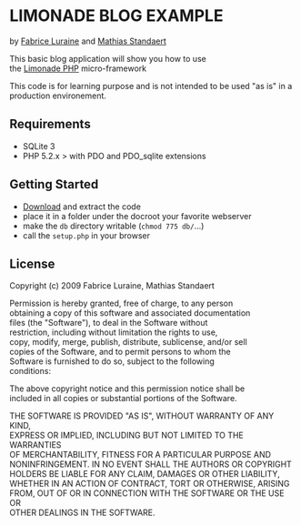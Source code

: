 # LIMONADE BLOG EXAMPLE #

by [Fabrice Luraine](http://github.com/sofadesign/) and [Mathias Standaert](http://github.com/organicweb/)
                                                                         
                                                        
This basic blog application will show you how to use                     
the [Limonade PHP](http://limonade-php.github.io/) micro-framework  
                                                                         
This code is for learning purpose and is not intended to be used "as is" 
in a production environement.                                            

## Requirements ##

* SQLite 3
* PHP 5.2.x > with PDO and PDO_sqlite extensions
                                                                         
## Getting Started ##

* [Download](http://github.com/sofadesign/limonade-blog-example/zipball/master) and extract the code
* place it in a folder under the docroot your favorite webserver
* make the `db` directory writable (`chmod 775 db/`...)
* call the `setup.php` in your browser

                                                                         
## License ##
                                                                         
Copyright (c) 2009 Fabrice Luraine, Mathias Standaert                    
                                                                         
Permission is hereby granted, free of charge, to any person              
obtaining a copy of this software and associated documentation           
files (the "Software"), to deal in the Software without                  
restriction, including without limitation the rights to use,             
copy, modify, merge, publish, distribute, sublicense, and/or sell        
copies of the Software, and to permit persons to whom the                
Software is furnished to do so, subject to the following                 
conditions:                                                              
                                                                         
The above copyright notice and this permission notice shall be           
included in all copies or substantial portions of the Software.          
                                                                         
THE SOFTWARE IS PROVIDED "AS IS", WITHOUT WARRANTY OF ANY KIND,          
EXPRESS OR IMPLIED, INCLUDING BUT NOT LIMITED TO THE WARRANTIES          
OF MERCHANTABILITY, FITNESS FOR A PARTICULAR PURPOSE AND                 
NONINFRINGEMENT. IN NO EVENT SHALL THE AUTHORS OR COPYRIGHT              
HOLDERS BE LIABLE FOR ANY CLAIM, DAMAGES OR OTHER LIABILITY,             
WHETHER IN AN ACTION OF CONTRACT, TORT OR OTHERWISE, ARISING             
FROM, OUT OF OR IN CONNECTION WITH THE SOFTWARE OR THE USE OR            
OTHER DEALINGS IN THE SOFTWARE.
